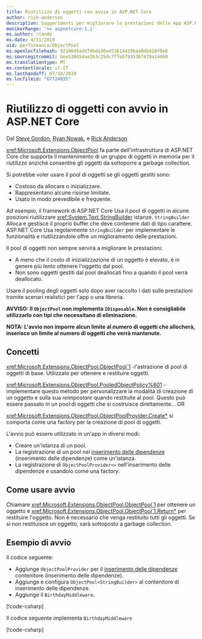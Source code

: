 ```yaml
---
title: Riutilizzo di oggetti con avvio in ASP.NET Core
author: rick-anderson
description: Suggerimenti per migliorare le prestazioni delle App ASP.NET Core con l'avvio.
monikerRange: '>= aspnetcore-1.1'
ms.author: riande
ms.date: 4/11/2019
uid: performance/ObjectPool
ms.openlocfilehash: 92106d5add7dbda36e451614429baa0db420f0e8
ms.sourcegitcommit: bee530454ae2b3c25dc7ffebf93536f479a14460
ms.translationtype: MT
ms.contentlocale: it-IT
ms.lasthandoff: 07/10/2019
ms.locfileid: "67724835"
---
```

# <a name="object-reuse-with-objectpool-in-aspnet-core"></a>Riutilizzo di oggetti con avvio in ASP.NET Core

Dal [Steve Gordon](https://twitter.com/stevejgordon), [Ryan Nowak](https://github.com/rynowak), e [Rick Anderson](https://twitter.com/RickAndMSFT)

<xref:Microsoft.Extensions.ObjectPool> fa parte dell'infrastruttura di ASP.NET Core che supporta il mantenimento di un gruppo di oggetti in memoria per il riutilizzo anziché consentire gli oggetti da sottoporre a garbage collection.

Si potrebbe voler usare il pool di oggetti se gli oggetti gestiti sono:

- Costoso da allocare o inizializzare.
- Rappresentano alcune risorse limitate.
- Usato in modo prevedibile e frequente.

Ad esempio, il framework di ASP.NET Core Usa il pool di oggetti in alcune posizioni riutilizzare <xref:System.Text.StringBuilder> istanze. `StringBuilder` Alloca e gestisce il proprio buffer che deve contenere dati di tipo carattere. ASP.NET Core Usa regolarmente `StringBuilder` per implementare le funzionalità e riutilizzandole offre un miglioramento delle prestazioni.

Il pool di oggetti non sempre servirà a migliorare le prestazioni:

- A meno che il costo di inizializzazione di un oggetto è elevato, è in genere più lento ottenere l'oggetto dal pool.
- Non sono oggetti gestiti dal pool deallocati fino a quando il pool verrà deallocato.

Usare il pooling degli oggetti solo dopo aver raccolto i dati sulle prestazioni tramite scenari realistici per l'app o una libreria.

**AVVISO: Il `ObjectPool` non implementa `IDisposable`. Non è consigliabile utilizzarlo con tipi che necessitano di eliminazione.**

**NOTA: L'avvio non imporre alcun limite al numero di oggetti che allocherà, inserisce un limite al numero di oggetti che verrà mantenute.**

## <a name="concepts"></a>Concetti

<xref:Microsoft.Extensions.ObjectPool.ObjectPool`1> -l'astrazione di pool di oggetti di base. Utilizzato per ottenere e restituire oggetti.

<xref:Microsoft.Extensions.ObjectPool.PooledObjectPolicy%601> -implementare questo metodo per personalizzare la modalità di creazione di un oggetto e sulla sua *reimpostare* quando restituite al pool. Questo può essere passato in un pool di oggetti che si costruisce direttamente... OR

<xref:Microsoft.Extensions.ObjectPool.ObjectPoolProvider.Create*> si comporta come una factory per la creazione di pool di oggetti.
<!-- REview, there is no ObjectPoolProvider<T> -->

L'avvio può essere utilizzato in un'app in diversi modi:

* Creare un'istanza di un pool.
* La registrazione di un pool nel [inserimento delle dipendenze](xref:fundamentals/dependency-injection) (inserimento delle dipendenze) come un'istanza.
* La registrazione di `ObjectPoolProvider<>` nell'inserimento delle dipendenze e usandolo come una factory.

## <a name="how-to-use-objectpool"></a>Come usare avvio

Chiamare <xref:Microsoft.Extensions.ObjectPool.ObjectPool`1> per ottenere un oggetto e <xref:Microsoft.Extensions.ObjectPool.ObjectPool`1.Return*> per restituire l'oggetto.  Non è necessario che venga restituito tutti gli oggetti. Se si non restituisce un oggetto, sarà sottoposto a garbage collection.

## <a name="objectpool-sample"></a>Esempio di avvio

Il codice seguente:

* Aggiunge `ObjectPoolProvider` per il [inserimento delle dipendenze](xref:fundamentals/dependency-injection) contenitore (inserimento delle dipendenze).
* Aggiunge e configura `ObjectPool<StringBuilder>` al contenitore di inserimento delle dipendenze.
* Aggiunge il `BirthdayMiddleware`.

[!code-csharp[](ObjectPool/ObjectPoolSample/Startup.cs?name=snippet)]

Il codice seguente implementa `BirthdayMiddleware`

[!code-csharp[](ObjectPool/ObjectPoolSample/BirthdayMiddleware.cs?name=snippet)]
